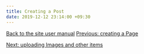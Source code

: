 ```yaml
---
title: Creating a Post
date: 2019-12-12 23:14:00 +09:30
---
```


[Back to the site user manual](/administration/)
[Previous: creating a Page](/creating-a-page/)

[Next: uploading Images and other items](/uploading-images/)